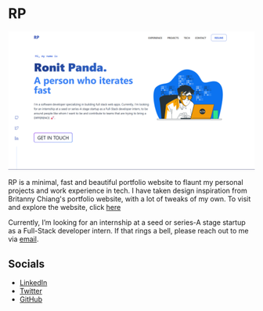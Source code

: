 # RP

![portfolio image](./public/rp.png)

RP is a minimal, fast and beautiful portfolio website to flaunt my personal projects and work experience in tech. I have taken design inspiration from Britanny Chiang's portfolio website, with a lot of tweaks of my own. To visit and explore the website, click [here](https://ronit.pro)

Currently, I’m looking for an internship at a seed or series-A stage startup as a Full-Stack developer intern. If that rings a bell, please reach out to me via [email](mailto:pandaronit25@gmail.com).

## Socials

- [LinkedIn](https://www.linkedin.com/in/rtpa25/)
- [Twitter](https://twitter.com/panda_ronit)
- [GitHub](https://github.com/rtpa25)
